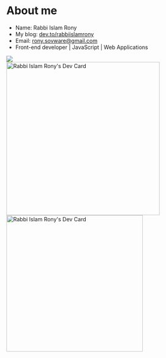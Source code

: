 
# About me
- Name: Rabbi Islam Rony
- My blog: [dev.to/rabbiislamrony](https://dev.to/rabbiislamrony)
- Email: [rony.sovware@gmail.com](mailto:rony.sovware@gmail.com)
- Front-end developer | JavaScript | Web Applications

![](https://komarev.com/ghpvc/?username=virtualRony&color=dc143c)
<br>
<a href="https://app.daily.dev/virtualrony"><img src="https://api.daily.dev/devcards/eb2720ee02934b988712ddc91ae1f197.png?r=6bq" width="400" alt="Rabbi Islam Rony's Dev Card"/></a>
<a href="https://app.daily.dev/rabbiislamrony"><img src="https://api.daily.dev/devcards/v2/oKRx5oiwErQsA2DDLRrSs.png?r=nx6&type=default" width="356" alt="Rabbi Islam Rony's Dev Card"/></a>

